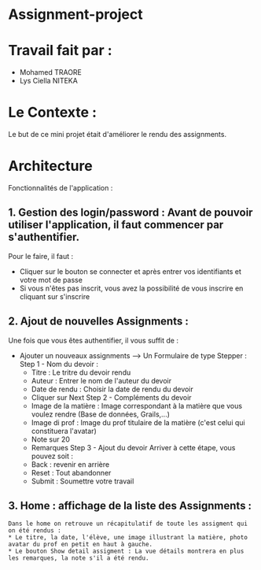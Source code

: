 # Assignment-project

# Travail fait par :
- Mohamed TRAORE
- Lys Ciella NITEKA

# Le Contexte :
Le but de ce mini projet était d'améliorer le rendu des assignments.

# Architecture
Fonctionnalités de l'application :

## 1. Gestion des login/password : Avant de pouvoir utiliser l'application, il faut commencer par s'authentifier. 
Pour le faire, il faut : 
- Cliquer sur le bouton se connecter et après entrer vos identifiants et votre mot de passe 
- Si vous n'êtes pas inscrit, vous avez la possibilité de vous inscrire en cliquant sur s'inscrire

## 2. Ajout de nouvelles Assignments :
Une fois que vous êtes authentifier, il vous suffit de :
- Ajouter un nouveaux assignments --> Un Formulaire de type Stepper :
    Step 1 - Nom du devoir :
	* Titre : Le tritre du devoir rendu
	* Auteur : Entrer le nom de l'auteur du devoir
	* Date de rendu : Choisir la date de rendu du devoir 
	* Cliquer sur Next
    Step 2 - Compléments du devoir
	* Image de la matière : Image correspondant à la matière que vous voulez rendre (Base de données, Grails,...)
	* Image di prof : Image du prof titulaire de la matière (c'est celui qui constituera l'avatar)
	* Note sur 20
	* Remarques
    Step 3 - Ajout du devoir
	Arriver à cette étape, vous pouvez soit :
	* Back : revenir en arrière 
	* Reset : Tout abandonner 
	* Submit : Soumettre votre travail

## 3. Home : affichage de la liste des Assignments :
	Dans le home on retrouve un récapitulatif de toute les assigment qui on été rendus :
	* Le titre, la date, l'élève, une image illustrant la matière, photo avatar du prof en petit en haut à gauche.
	* Le bouton Show detail assigment : La vue détails montrera en plus les remarques, la note s'il a été rendu.
